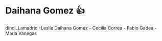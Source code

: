 # Daihana Gomez :+1:
dindi_Lamadrid -Leslie Daihana Gomez - Cecilia Correa - Fabio Gadea - Maria Vanegas
